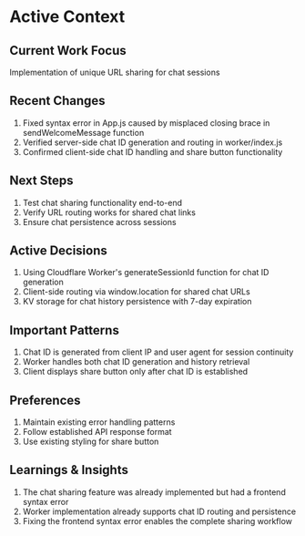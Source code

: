# Active Context

## Current Work Focus
Implementation of unique URL sharing for chat sessions

## Recent Changes
1. Fixed syntax error in App.js caused by misplaced closing brace in sendWelcomeMessage function
2. Verified server-side chat ID generation and routing in worker/index.js
3. Confirmed client-side chat ID handling and share button functionality

## Next Steps
1. Test chat sharing functionality end-to-end
2. Verify URL routing works for shared chat links
3. Ensure chat persistence across sessions

## Active Decisions
1. Using Cloudflare Worker's generateSessionId function for chat ID generation
2. Client-side routing via window.location for shared chat URLs
3. KV storage for chat history persistence with 7-day expiration

## Important Patterns
1. Chat ID is generated from client IP and user agent for session continuity
2. Worker handles both chat ID generation and history retrieval
3. Client displays share button only after chat ID is established

## Preferences
1. Maintain existing error handling patterns
2. Follow established API response format
3. Use existing styling for share button

## Learnings & Insights
1. The chat sharing feature was already implemented but had a frontend syntax error
2. Worker implementation already supports chat ID routing and persistence
3. Fixing the frontend syntax error enables the complete sharing workflow
